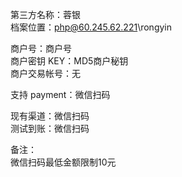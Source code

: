 ﻿第三方名称：蓉银  
档案位置：php@60.245.62.221\rongyin  

商户号：商户号  
商户密钥 KEY：MD5商户秘钥  
商户交易帐号：无  

支持 payment：微信扫码  

现有渠道：微信扫码  
测试到账：微信扫码  

备注：  
微信扫码最低金额限制10元  
